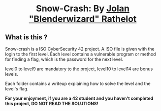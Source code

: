 <h1 align="center" style="border-bottom: none; margin-bottom: 0;">
    Snow-Crash: By <a href="https://github.com/Blenderwizard">Jolan "Blenderwizard" Rathelot</a>
</h1>


## What is this ?

Snow-crash is a ISO CyberSecurity 42 project. A ISO file is given with the login to the first level. Each level contains a vulnerable program or method for finding a flag, which is the password for the next level.

level0 to level9 are mandatory to the project, level10 to level14 are bonus levels.

Each folder contains a writeup explaining how to solve the level and the level's flag.

**For your enjoyment, if you are a 42 student and you haven't completed this project, DO NOT READ THE SOLUTIONS!**

